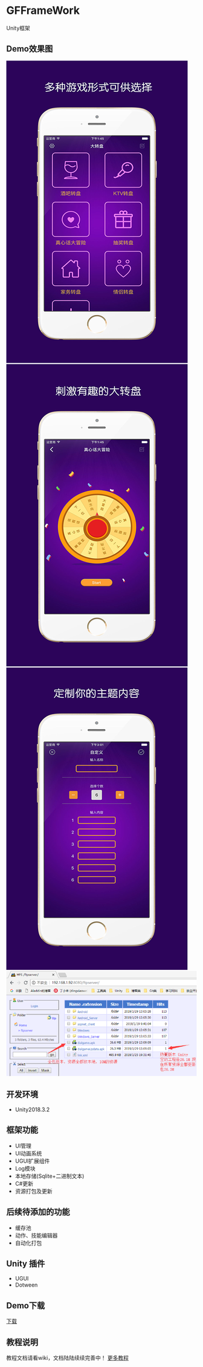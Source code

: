 # GFFrameWork
Unity框架

## Demo效果图
![](png/33.png)
![](png/11.png)
![](png/22.png)
![](png/size.png)

## 开发环境
* Unity2018.3.2

## 框架功能
* UI管理
* UI动画系统
* UGUI扩展组件
* Log模块
* 本地存储(Sqlite+二进制文本)
* C#更新
* 资源打包及更新

## 后续待添加的功能
* 缓存池
* 动作、技能编辑器
* 自动化打包

## Unity 插件
* UGUI
* Dotween

## Demo下载
[下载](http://staticresource-1251021262.cossh.myqcloud.com/test/dialgameUpdate%E5%A4%96%E7%BD%91%E7%89%88%E6%9C%AC.apk )

## 教程说明
教程文档请看wiki，文档陆陆续续完善中！
[更多教程](http://dingxiaowei.cn)